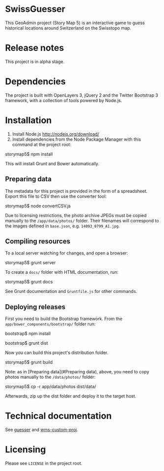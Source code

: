 SwissGuesser
============

This GeoAdmin project (Story Map 5) is an interactive game to guess historical locations around Switzerland on the Swisstopo map.

# Release notes

This project is in alpha stage.

# Dependencies

The project is built with OpenLayers 3, jQuery 2 and the Twitter Bootstrap 3 framework, with a collection of tools powered by Node.js.

# Installation

1. Install Node.js http://nodejs.org/download/
2. Install dependencies from the Node Package Manager with this command at the project root:

storymap5$ npm install

This will install Grunt and Bower automatically.

## Preparing data

The metadata for this project is provided in the form of a spreadsheet. Export this file to CSV then use the converter tool:

storymap5$ node convertCSV.js

Due to licensing restrictions, the photo archive JPEGs must be copied manually to the `/app/data/photos/` folder. Their filenames will correspond to the images defined in `base.json`, e.g. `14093_0799_A1.jpg`.

## Compiling resources

To a local server watching for changes, and open a browser:

storymap5$ grunt server

To create a `docs/` folder with HTML documentation, run:

storymap5$ grunt docs

See Grunt documentation and `Gruntfile.js` for other commands.

## Deploying releases

First you need to build the Bootstrap framework. From the `app/bower_components/bootstrap/` folder run:

bootstrap$ npm install

bootstrap$ grunt dist

Now you can build this project's distribution folder.

storymap5$ grunt build

Note: as in [Preparing data](#Preparing data), above, you need to copy photos manually to the `/data/photos/` folder:

storymap5$ cp -r app/data/photos dist/data/

Afterwards, zip up the dist folder and deploy it to the target host.

# Technical documentation

See [guesser](app/scripts/guesser.html) and [wms-custom-proj](app/scripts/wms-custom-proj.html).

# Licensing

Please see `LICENSE` in the project root.
